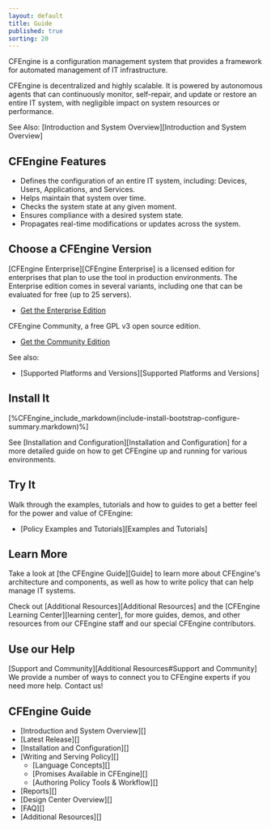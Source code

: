 ```yaml
---
layout: default
title: Guide
published: true
sorting: 20
---
```


CFEngine is a configuration management system that provides a framework for automated management of IT infrastructure.

CFEngine is decentralized and highly scalable. It is powered by autonomous agents that can continuously monitor, self-repair, and update or restore an entire IT system, with negligible impact on system resources or performance.

See Also: [Introduction and System Overview][Introduction and System Overview]

## CFEngine Features ##

* Defines the configuration of an entire IT system, including: Devices, Users, Applications, and Services.
* Helps maintain that system over time.
* Checks the system state at any given moment.
* Ensures compliance with a desired system state.
* Propagates real-time modifications or updates across the system.

## Choose a CFEngine Version

[CFEngine Enterprise][CFEngine Enterprise] is a licensed edition for enterprises that plan to use the tool in production environments. The Enterprise edition comes in several variants, including one that can be evaluated for free (up to 25 servers).

* [Get the Enterprise Edition](https://cfengine.com/evaluate-enterprise)

CFEngine Community, a free GPL v3 open source edition.

* [Get the Community Edition](https://cfengine.com/inside/myspace)

See also:

* [Supported Platforms and Versions][Supported Platforms and Versions]

## Install It

[%CFEngine_include_markdown(include-install-bootstrap-configure-summary.markdown)%]

See [Installation and Configuration][Installation and Configuration] for a more detailed guide on how to get
CFEngine up and running for various environments.

## Try It

Walk through the examples, tutorials and how to guides to get a better
feel for the power and value of CFEngine:

* [Policy Examples and Tutorials][Examples and Tutorials]

## Learn More

Take a look at [the CFEngine Guide][Guide] to learn more about CFEngine's architecture and components, as well as how to write policy that can help manage IT systems.

Check out [Additional Resources][Additional Resources] and the [CFEngine Learning Center][learning center], for more guides, demos, and other resources from our CFEngine staff and our special CFEngine contributors.


## Use our Help

[Support and Community][Additional Resources#Support and Community] We provide a number of ways to connect you to CFEngine
experts if you need more help. Contact us!

## CFEngine Guide ##

* [Introduction and System Overview][]
* [Latest Release][]
* [Installation and Configuration][]
* [Writing and Serving Policy][]
	* [Language Concepts][]
	* [Promises Available in CFEngine][]
	* [Authoring Policy Tools & Workflow][]
* [Reports][]
* [Design Center Overview][]
* [FAQ][]
* [Additional Resources][]
